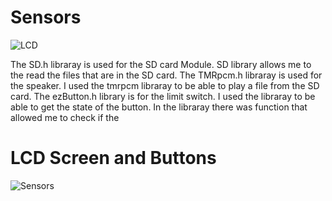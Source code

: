 # Sensors
![LCD](https://github.com/kate-pla/Treasure-Bank/assets/115516204/56ac5317-7afb-456a-b05d-72af17007d60)

The SD.h libraray is used for the SD card Module. SD library allows me to the read the files that are in the SD card. The TMRpcm.h libraray is used for the speaker. I used the tmrpcm libraray to be able to play a file from the SD card. The ezButton.h library is for the limit switch. I used the libraray to be able to get the state of the button. In the libraray there was function that allowed me to check if the 

# LCD Screen and Buttons 
![Sensors](https://github.com/kate-pla/Treasure-Bank/assets/115516204/db0303b1-cf19-4bce-af44-fef7780056bd)


